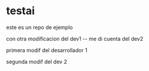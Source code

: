 # testai

este es un repo de ejemplo

con otra modificacion del dev1 -- me di cuenta del dev2

primera modif del desarrollador 1

segunda modif del dev 2

